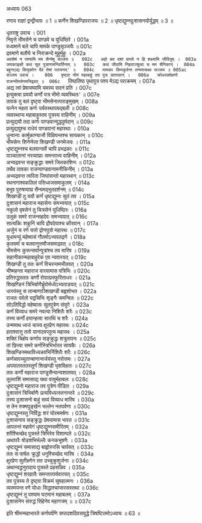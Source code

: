 अध्यायः 063

रणाय राज्ञां द्वन्द्वीभावः ॥ 1 ॥ कर्णेन शिखण्डिपराजयः ॥ 2 ॥ धृष्टद्युम्नदुःशासनयोर्युद्धम् ॥ 3 ॥

धृतराष्ट्र उवाच ।	001  
निवृत्ते भीमसेने च पाण्डवे च युधिष्ठिरे ।	001a  
वध्यमाने बले चापि मामके पाण्डुसृञ्जयैः ॥	001c  
द्रवमाणे बलौघे च निराक्रन्दे मुहुर्मुहुः ।	002a  
`अवशेषं न पश्यामि मम सैन्येषु सञ्जय ॥	002c  
अहो बत दशां प्राप्तो न हि शक्ष्यामि जीवितुम् ।	003a  
जयकाङ्क्षी कथं सूत पुत्राणामनिवर्तिनाम् ॥	003c  
कथं जीवामि निहताञ्श्रुत्वा च मम सैनिकान् ।	004a  
बहुनाऽद्य किमुक्तेन दैवं तेषां परायणम्' ॥	004c  
मामकाः किमकुर्वन्त तन्ममाचक्ष्व सञ्जय ॥	005ac  
सञ्जय उवाच ।	006  
दृष्ट्वा भीमं महाबाहुं तव पुत्रः प्रतापवान् ।	006a  
क्रोधरक्तेक्षणो राजन्भीमसेनमभिद्रवत् ॥	006c  
`तिष्ठतिष्ठ पृथापुत्र पश्य मेऽद्य पराक्रमम् ।	007a  
अद्य त्वां प्रेषायष्यामि यमस्य सदनं प्रति ।	007c  
इत्युक्त्वा प्रययौ कर्णो यत्र भीमो व्यवस्थितः' ॥	007e  
तावकं तु बलं दृष्ट्वा भीमसेनात्पराङ्मुखम् ।	008a  
यत्नेन महता कर्णः पर्यवस्थापयद्बली ॥	008c  
व्यवस्थाप्य महाबाहुस्तव पुत्रस्य वाहिनीम् ।	009a  
प्रत्युद्ययौ तदा कर्णः पाण्डवान्युद्धदुर्मदान् ॥	009c  
प्रत्युद्ययुश्च राधेयं पाण्डवानां महारथाः ।	010a  
धुन्वानाः कार्मुकाण्याजौ विक्षिपन्तश्च सायकान् ॥	010c  
भीमसेनः शिनेर्नप्ता शिखण्डी जनमेजयः ।	011a  
धृष्टद्युम्नश्च बलवान्सर्वे चापि प्रभद्रकाः ॥	011c  
पाञ्चालानां नरव्याघ्राः समन्तात्त्व वाहिनीम् ।	012a  
अभ्यद्रवन्त सङ्क्रुद्धाः समरे जितकाशिनः ॥	012c  
तथैव तावका राजन्पाण्डवानामनीकिनीम् ।	013a  
अभ्यद्रवन्त त्वरिता जिघांसन्तो महारथान् ॥	013c  
रथनागाश्वकलिलं पत्तिध्वजसमाकुलम् ।	014a  
बभूव पुरुषव्याघ्र सैन्यमद्भुतदर्शनम् ॥	014c  
शिखण्डी तु ययौ कर्णं धृष्टद्युम्नः सुतं तव ।	015a  
दुःशासनं महाराज महासेनः समभ्ययात् ॥	015c  
नकुलो वृषसेनं तु चित्रसेनं युधिष्ठिरः ।	016a  
उलूकं समरे राजन्सहदेवः समभ्ययात् ॥	016c  
सात्यकिः शकुनिं चापि द्रौपदेयाश्च कौरवान् ।	017a  
अर्जुनं च रणे यत्तो द्रोणपुत्रो महारथः ॥	017c  
युधामन्युं महेष्वासं गौतमोऽभ्यपतद्रणे ।	018a  
कृतवर्मा च बलवानुत्तमौजसमाद्रवत् ॥	018c  
भीमसेनः कुरून्सर्वान्पुत्रांश्च तव मारिष ।	019a  
सहानीकान्महाबाहुरेक एव न्यवारयत् ॥	019c  
शिखण्डी तु ततः कर्णं विचरन्तमभीतवत् ।	020a  
भीष्महन्ता महाराज वारयामास पत्रिभिः ॥	020c  
प्रतिरुद्धस्ततः कर्णो रोपात्प्रस्फुरिताधरः ।	021a  
शिखण्डिनं त्रिभिर्बाणैर्भ्रुवोर्मध्येऽभ्यताडयत् ॥	021c  
धारयंस्तु स तान्बाणाञ्शिखण्डी बह्वशोभत ।	022a  
राजतः पर्वतो यद्वत्त्रिभिः शृङ्गैः समन्वितः ॥	022c  
सोऽतिविद्धो महेष्वासः सूतपुत्रेण संयुगे ।	023a  
कर्णं विव्याध समरे नवत्या निशितैः शरैः ॥	023c  
तस्य कर्णो हयान्हत्वा सारथिं च शरैः ।	024a  
उन्ममाथ ध्वजं चास्य क्षुरप्रेण महारथः ॥	024c  
हताश्वात्तु ततो यानादवप्लुत्य महारथः ।	025a  
शक्तिं चिक्षेप कर्णाय सङ्क्रुद्धः शत्रुतापनः ॥	025c  
तां छित्त्वा समरे कर्णस्त्रिभिर्भारत सायकैः ।	026a  
शिखण्डिनमथाविध्यन्नवभिर्निशितैः शरैः ॥	026c  
कर्णचापच्युतान्बाणान्वर्जयंस्तु नरोत्तमः ।	027a  
अपयातस्ततस्तूर्णं शिखण्डी भृशविक्षतः ॥	027c  
ततः कर्णो महाराज पाण्डुसैन्यान्यशातयत् ।	028a  
तूलराशिं समासाद्य यथा वायुर्महाबलः ॥	028c  
धृष्टद्युम्नो महाराज तव पुत्रेण पीडितः ।	029a  
दुःशासनं त्रिभिर्बाणैः प्रत्यविध्यत्स्तनान्तरे ॥	029c  
तस्य दुःशासनो बाहुं सव्यं विव्याध मारिष ।	030a  
स तेन रुक्मपुङ्खेन भल्लेन नतपर्वणा ॥	030c  
धृष्टद्युम्नस्तु निर्विद्धः शरं घोरममर्षणः ।	031a  
दुःशासनाय सङ्क्रुद्धः प्रेषयामास भारत ॥	031c  
आपतन्तं महावेगं धृष्टद्युम्नसमीरितम् ।	032a  
शरैश्चिच्छेद पुत्रस्ते त्रिभिरेव विशाम्पते ॥	032c  
अथापरैः षोडशभिर्भल्लैः कनकभूषणैः ।	033a  
धृष्टद्युम्नं समासाद्य बाह्वोरुरसि चार्पयत् ॥	033c  
ततः स पार्षतः क्रुद्धो धनुश्चिच्छेद मारिष ।	034a  
क्षुरप्रेण सुतीक्ष्णेन तत उच्चुक्रुशुर्जनाः ॥	034c  
अथान्यद्धनुरादाय पुत्रस्ते प्रहसन्निव ।	035a  
धृष्टद्युम्नं शरव्रातैः समन्तात्पर्यवारयत् ॥	035c  
तव पुत्रस्य ते दृष्ट्वा विक्रमं सुमहात्मनः ।	036a  
व्यस्मयन्त रणे योधाः सिद्धाश्चाप्सरसस्तथा ॥	036c  
धृष्टद्युम्नं तु पश्याम घटमानं महाबलम् ।	037a  
दुःशासनेन संरुद्धं सिंहेनेव महागजम् ॥ ॥	037c  

इति श्रीमन्महाभारते कर्णपर्वणि सप्तदशदिवसयुद्धे त्रिषष्टितमोऽध्यायः ॥ 63 ॥
